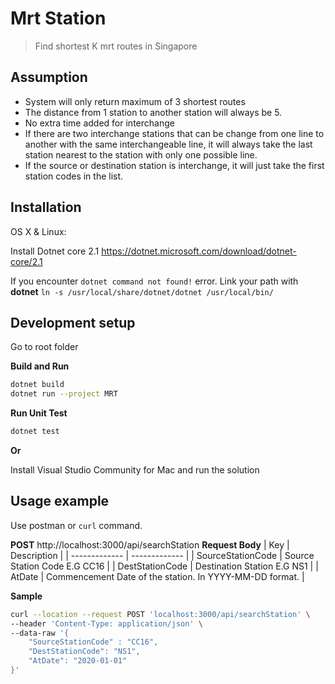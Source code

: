 # Mrt Station
> Find shortest K mrt routes in Singapore 

## Assumption
- System will only return maximum of 3 shortest routes 
- The distance from 1 station to another station will always be 5. 
- No extra time added for interchange 
- If there are two interchange stations that can be change from one line to another with the same interchangeable line, it will always take the last station nearest to the station with only one possible line. 
- If the source or destination station is interchange, it will just take the first station codes in the list. 

## Installation

OS X & Linux:

Install Dotnet core 2.1
https://dotnet.microsoft.com/download/dotnet-core/2.1

If you encounter `dotnet command not found!` error. Link your path with **dotnet**
`ln -s /usr/local/share/dotnet/dotnet /usr/local/bin/`

## Development setup
Go to root folder

**Build and Run**
```sh
dotnet build
dotnet run --project MRT
```

**Run Unit Test**
```sh
dotnet test
```

**Or**

Install Visual Studio Community for Mac and run the solution

## Usage example
Use postman or `curl` command.

**POST** http://localhost:3000/api/searchStation
**Request Body**
| Key  | Description |
| ------------- | ------------- |
| SourceStationCode  | Source Station Code E.G CC16  |
| DestStationCode  | Destination Station E.G NS1  |
| AtDate  | Commencement Date of the station. In YYYY-MM-DD format.  |

**Sample**
```sh
curl --location --request POST 'localhost:3000/api/searchStation' \
--header 'Content-Type: application/json' \
--data-raw '{
    "SourceStationCode" : "CC16",
    "DestStationCode": "NS1",
    "AtDate": "2020-01-01"
}'
```
